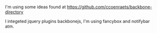 I'm using some ideas found at https://github.com/ccoenraets/backbone-directory

I integeted jquery plugins backbonejs, I'm using fancybox and notifybar atm.